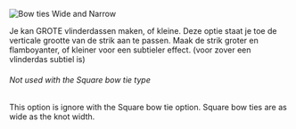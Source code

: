 ![Bow ties Wide and Narrow](tipwidth.svg)

Je kan GROTE vlinderdassen maken, of kleine. Deze optie staat je toe de verticale grootte van de strik aan te passen. Maak de strik groter en flamboyanter, of kleiner voor een subtieler effect. (voor zover een vlinderdas subtiel is)

<Note>

###### Not used with the Square bow tie type

This option is ignore with the Square bow tie option. Square bow ties are as wide as the knot width.

</Note>

